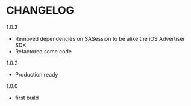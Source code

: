 CHANGELOG
=========

1.0.3
 - Removed dependencies on SASession to be alike the iOS Advertiser SDK
 - Refactored some code

1.0.2
 - Production ready

1.0.0
 - first build

